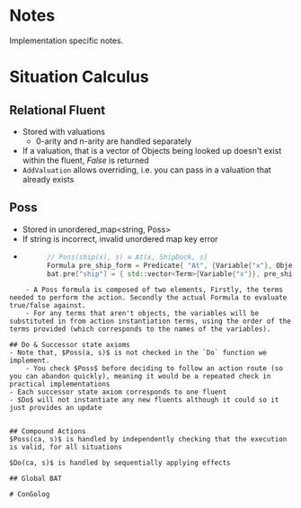 ﻿# Notes

Implementation specific notes.

# Situation Calculus

## Relational Fluent
- Stored with valuations
	- 0-arity and n-arity are handled separately
- If a valuation, that is a vector of Objects being looked up doesn't exist within the fluent, $False$ is returned
- `AddValuation` allows overriding, i.e. you can pass in a valuation that already exists

## Poss
- Stored in unordered_map<string, Poss>
- If string is incorrect, invalid unordered map key error
- ```cpp
		// Poss(ship(x), s) ≡ At(x, ShipDock, s)
		Formula pre_ship_form = Predicate{ "At", {Variable{"x"}, Object{"ShipDock"}} };
		bat.pre["ship"] = { std::vector<Term>{Variable{"x"}}, pre_ship_form };
```
	- A Poss formula is composed of two elements, Firstly, the terms needed to perform the action. Secondly the actual Formula to evaluate true/false against.
	- For any terms that aren't objects, the variables will be substituted in from action instantiation terms, using the order of the terms provided (which corresponds to the names of the variables).

## Do & Successor state axioms
- Note that, $Poss(a, s)$ is not checked in the `Do` function we implement.
	- You check $Poss$ before deciding to follow an action route (so you can abandon quickly), meaning it would be a repeated check in practical implementations
- Each successor state axiom corresponds to one fluent
- $Do$ will not instantiate any new fluents although it could so it just provides an update


## Compound Actions
$Poss(ca, s)$ is handled by independently checking that the execution is valid, for all situations

$Do(ca, s)$ is handled by sequentially applying effects

## Global BAT

# ConGolog
